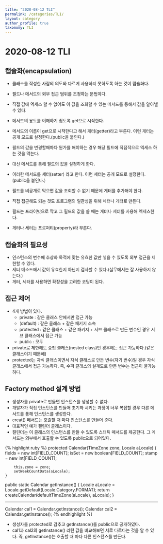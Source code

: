 ```yaml
---
title: "2020-08-12 TLI"
permalink: /categories/TLI/
layout: category
author_profile: true
taxonomy: TLI
---
```


# 2020-08-12 TLI

## 캡슐화(encapsulation)
- 클래스를 작성한 사람의 의도와 다르게 사용하지 못하도록 하는 것이 캡슐화다.
- 필드나 메서드의 외부 접근 범위를 조정하는 문법이다.

- 직접 값에 엑세스 할 수 없어도 이 값을 조회할 수 있는 메서드를 통해서 값을 알아낼 수 있다.
- 메서드의 용도를 이해하기 쉽도록 get으로 시작한다.
- 메서드의 이름이 get으로 시작한다고 해서 게터(getter)라고 부른다. 이런 게터는 공개 모드로 설정한다.(public을 붙인다.)

- 필드의 값을 변경할때마다 뭔가를 해야하는 경우 해당 필드에 직접적으로 엑세스 하는 것을 막는다.
- 대신 메서드를 통해 필드의 값을 설정하게 한다.
- 이러한 메서드를 세터(setter) 라고 한다. 이런 세터는 공개 모드로 설정한다.(public을 붙인다.)
- 필드를 비공개로 막으면 값을 조회할 수 없기 때문에 게터를 추가해야 한다.

- 직접 접근해도 되는 것도 프로그램의 일관성을 위해 세터나 게터로 만든다.
- 필드는 프라이빗으로 막고 그 필드의 값을 쓸 때는 게터나 세터를 사용해 엑세스한다.
- 게터나 세터는 프로퍼티(property)라 부른다.

## 캡슐화의 필요성
- 인스턴스의 변수에 추상화 목적에 맞는 유효한 값만 넣을 수 있도록 외부 접근을 제한할 수 있다.
- 세터 메소드에서 값이 유효한지 아닌지 검사할 수 있다.(실무에서는 잘 사용하지 않는다.)
- 게터, 세터를 사용하면 확장성을 고려한 코딩이 된다.

## 접근 제어
- 4개 방법이 있다.
    - private : 같은 클래스 안에서만 접근 가능
    - (default) : 같은 클래스 + 같은 패키지 소속
    - protected : 같은 클래스 + 같은 패키지 + 서브 클래스로 만든 변수인 경우 서브 클래스에서 접근 가능
    - public : 모두
- private로 제한해도 중첩 클래스(nested class)인 경우에는 접근 가능하다.(같은 클래스이기 때문에)
- protected는 자식 클래스이면서 자식 클래스로 만든 변수(자기 변수)일 경우 자식 클래스에서 접근 가능하다. 즉, 수퍼 클래스의 설계도로 만든 변수는 접근이 불가능하다.

## Factory method 설계 방법
- 생성자를 private로 만들면 인스턴스를 생성할 수 없다.
- 개발자가 직접 인스턴스를 만들어 초기화 시키는 과정이 너무 복잡할 경우 다른 메서드를 통해 인스턴스를 생성한다.
- creat() 메서드는 호출할 때 마다 인스턴스를 만들어 준다.
- 대표적인 예가 캘린더 클래스이다.
- 캘린더는 이 클래스의 인스턴스를 만들 수 있도록 스태틱 매서드를 제공한다. 그 메서드는 외부에서 호출할 수 있도록 public으로 되어있다.

{% highlight ruby %}
 protected Calendar(TimeZone zone, Locale aLocale)
    {
        fields = new int[FIELD_COUNT];
        isSet = new boolean[FIELD_COUNT];
        stamp = new int[FIELD_COUNT];

        this.zone = zone;
        setWeekCountData(aLocale);
    }

 public static Calendar getInstance()
    {
        Locale aLocale = Locale.getDefault(Locale.Category.FORMAT);
        return createCalendar(defaultTimeZone(aLocale), aLocale);
    }

----- ----- ----- ----- 

Calendar cal1 = Calendar.getInstance();
Calendar cal2 = Calendar.getInstance();
{% endhighlight %}

- 생성자를 protected로 감추고 getInstance()를 public으로 공개하였다.
- cal1과 cal2의 getInstance() 리턴 값을 비교해보면 서로 다르다는 것을 알 수 있다. 즉, getInstance()는 호출할 때 마다 다른 인스턴스를 만든다.
